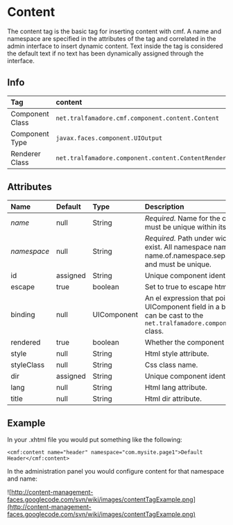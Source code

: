 # Content #

The content tag is the basic tag for inserting content with cmf.  A name and namespace are specified in the attributes of the tag and correlated in the admin interface to insert dynamic content.  Text inside the tag is considered the default text if no text has been dynamically assigned through the interface.

## Info ##
| Tag | content |
|:----|:--------|
| Component Class | `net.tralfamadore.cmf.component.content.Content` |
| Component Type | `javax.faces.component.UIOutput` |
| Renderer Class | `net.tralfamadore.component.content.ContentRenderer` |


## Attributes ##
| **Name** | **Default** | **Type** | **Description** |
|:---------|:------------|:---------|:----------------|
| _name_   | null        | String   | _Required._  Name for the content.  The name must be unique within its namespace. |
| _namespace_ | null        | String   | _Required._  Path under wich content and styles exist.  All namespace names are written as name.of.namespace.separated.by.periods and must be unique. |
| id       | assigned    | String   | Unique component identifier. |
| escape   | true        | boolean  | Set to true to escape html. |
| binding  | null        | UIComponent | An el expression that points to a server side UIComponent field in a backing bean, which can be cast to the `net.tralfamadore.component.content.Content` class. |
| rendered | true        | boolean  | Whether the component is rendered. |
| style    | null        | String   | Html style attribute. |
| styleClass | null        | String   | Css class name. |
| dir      | assigned    | String   | Unique component identifier. |
| lang     | null        | String   | Html lang attribute. |
| title    | null        | String   | Html dir attribute. |

## Example ##

In your .xhtml file you would put something like the following:

`<cmf:content name="header" namespace="com.mysite.page1">Default Header</cmf:content>`

In the administration panel you would configure content for that namespace and name:

![http://content-management-faces.googlecode.com/svn/wiki/images/contentTagExample.png](http://content-management-faces.googlecode.com/svn/wiki/images/contentTagExample.png)